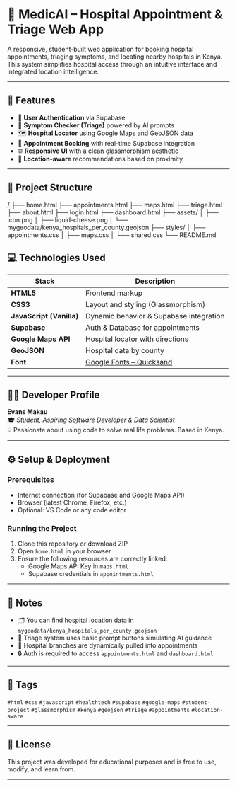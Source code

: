 # 🏥 MedicAI – Hospital Appointment & Triage Web App

A responsive, student-built web application for booking hospital appointments, triaging symptoms, and locating nearby hospitals in Kenya. This system simplifies hospital access through an intuitive interface and integrated location intelligence.

---

## 🚀 Features

- 🔐 **User Authentication** via Supabase
- 🤖 **Symptom Checker (Triage)** powered by AI prompts
- 🗺️ **Hospital Locator** using Google Maps and GeoJSON data
- 📅 **Appointment Booking** with real-time Supabase integration
- 🌐 **Responsive UI** with a clean glassmorphism aesthetic
- 🔎 **Location-aware** recommendations based on proximity

---

## 📁 Project Structure

/
├── home.html
├── appointments.html
├── maps.html
├── triage.html
├── about.html
├── login.html
├── dashboard.html
├── assets/
│ ├── icon.png
│ ├── liquid-cheese.png
│ └── mygeodata/kenya_hospitals_per_county.geojson
├── styles/
│ ├── appointments.css
│ ├── maps.css
│ └── shared.css
└── README.md

## 💻 Technologies Used

| Stack | Description |
|-------|-------------|
| **HTML5** | Frontend markup |
| **CSS3** | Layout and styling (Glassmorphism) |
| **JavaScript (Vanilla)** | Dynamic behavior & Supabase integration |
| **Supabase** | Auth & Database for appointments |
| **Google Maps API** | Hospital locator with directions |
| **GeoJSON** | Hospital data by county |
| **Font** | [Google Fonts – Quicksand](https://fonts.google.com/specimen/Quicksand) |

---

## 👨‍💻 Developer Profile

**Evans Makau**  
🎓 *Student, Aspiring Software Developer & Data Scientist*  
💡 Passionate about using code to solve real life problems. Based in Kenya.

---

## ⚙️ Setup & Deployment

### Prerequisites
- Internet connection (for Supabase and Google Maps API)
- Browser (latest Chrome, Firefox, etc.)
- Optional: VS Code or any code editor

### Running the Project

1. Clone this repository or download ZIP  
2. Open `home.html` in your browser  
3. Ensure the following resources are correctly linked:
   - Google Maps API Key in `maps.html`
   - Supabase credentials in `appointments.html`

---

## 📌 Notes

- 🗂️ You can find hospital location data in `mygeodata/kenya_hospitals_per_county.geojson`
- 🧠 Triage system uses basic prompt buttons simulating AI guidance
- 📍 Hospital branches are dynamically pulled into appointments
- 🔒 Auth is required to access `appointments.html` and `dashboard.html`

---

## 🔖 Tags

`#html` `#css` `#javascript` `#healthtech` `#supabase` `#google-maps` `#student-project` `#glassmorphism` `#kenya` `#geojson` `#triage` `#appointments` `#location-aware`

---

## 📜 License

This project was developed for educational purposes and is free to use, modify, and learn from.

---
